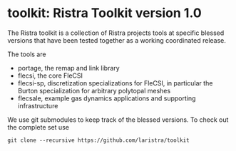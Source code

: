 # toolkit: Ristra Toolkit version 1.0

The Ristra toolkit is a collection of Ristra projects tools at specific blessed versions that have been tested together as a working coordinated release.

The tools are
- portage, the remap and link library
- flecsi, the core FleCSI
- flecsi-sp, discretization specializations for FleCSI, in particular the Burton specialization for arbitrary polytopal meshes
- flecsale, example gas dynamics applications and supporting infrastructure

We use git submodules to keep track of the blessed versions.  To check out the complete set use
```
git clone --recursive https://github.com/laristra/toolkit
```
